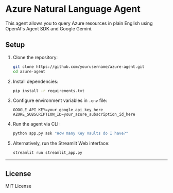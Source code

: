 # Azure Natural Language Agent

This agent allows you to query Azure resources in plain English using OpenAI's Agent SDK and Google Gemini.

## Setup

1. Clone the repository:
    ```bash
    git clone https://github.com/yourusername/azure-agent.git
    cd azure-agent
    ```

2. Install dependencies:
    ```bash
    pip install -r requirements.txt
    ```

3. Configure environment variables in `.env` file:
    ```plaintext
    GOOGLE_API_KEY=your_google_api_key_here
    AZURE_SUBSCRIPTION_ID=your_azure_subscription_id_here
    ```

4. Run the agent via CLI:
    ```bash
    python app.py ask "How many Key Vaults do I have?"
    ```

5. Alternatively, run the Streamlit Web interface:
    ```bash
    streamlit run streamlit_app.py
    ```

---

## License
MIT License
